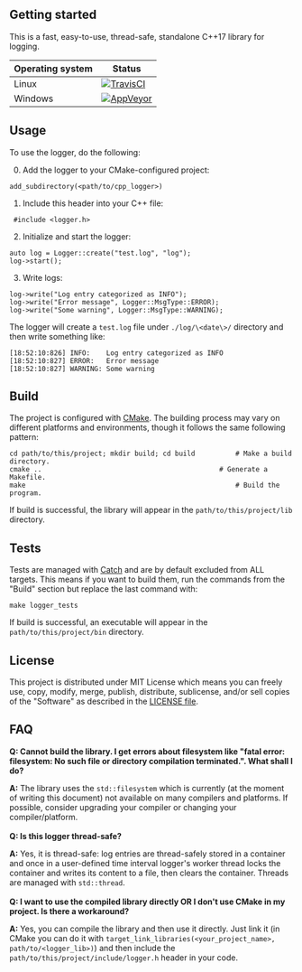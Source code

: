 ## Getting started
This is a fast, easy-to-use, thread-safe, standalone C++17 library for logging.



Operating system | Status
---------------- | ----------
Linux            | [![TravisCI](https://img.shields.io/travis/oyyablokov/cpp-logger/develop.svg)](https://travis-ci.org/ethereum/cpp-ethereum)
Windows          | [![AppVeyor](https://img.shields.io/appveyor/ci/oyyablokov/cpp-logger/develop.svg)](https://ci.appveyor.com/project/oyyablokov/cpp-logger)

## Usage
To use the logger, do the following:

0. Add the logger to your CMake-configured project:
```
add_subdirectory(<path/to/cpp_logger>)
```

1. Include this header into your C++ file:
```
 #include <logger.h>
```

2. Initialize and start the logger:
```
auto log = Logger::create("test.log", "log");
log->start();
```

3. Write logs:
```
log->write("Log entry categorized as INFO");
log->write("Error message", Logger::MsgType::ERROR);
log->write("Some warning", Logger::MsgType::WARNING);
```
The logger will create a `test.log` file under `./log/\<date\>/` directory and then write something like:
```
[18:52:10:826] INFO:	Log entry categorized as INFO
[18:52:10:827] ERROR:	Error message
[18:52:10:827] WARNING:	Some warning
```

## Build
The project is configured with [CMake](https://cmake.org/). The building process may vary on different platforms and environments, though it follows the same following pattern:
```
cd path/to/this/project; mkdir build; cd build          # Make a build directory.
cmake ..    		                                # Generate a Makefile.
make                                                    # Build the program.
```
If build is successful, the library will appear in the `path/to/this/project/lib` directory.

## Tests
Tests are managed with [Catch](https://github.com/catchorg/Catch2) and are by default excluded from ALL targets. This means if you want to build them, run the commands from the "Build" section but replace the last command with:
```
make logger_tests
```
If build is successful, an executable will appear in the `path/to/this/project/bin` directory.

## License
This project is distributed under MIT License which means you can freely use, copy, modify, merge, publish, distribute, sublicense, and/or sell copies of the "Software" as described in the [LICENSE file](https://github.com/oyyablokov/cpp-logger/blob/master/LICENSE).

## FAQ
**Q: Cannot build the library. I get errors about filesystem like "fatal error: filesystem: No such file or directory compilation terminated.". What shall I do?**

**A:** The library uses the `std::filesystem` which is currently (at the moment of writing this document) not available on many compilers and platforms. If possible, consider upgrading your compiler or changing your compiler/platform.
<br><br>
**Q: Is this logger thread-safe?**

**A:** Yes, it is thread-safe: log entries are thread-safely stored in a container and once in a user-defined time interval logger's worker thread locks the container and writes its content to a file, then clears the container. Threads are managed with `std::thread`.
<br><br>
**Q: I want to use the compiled library directly OR I don't use CMake in my project. Is there a workaround?**

**A:** Yes, you can compile the library and then use it directly. Just link it (in CMake you can do it with `target_link_libraries(<your_project_name>, path/to/<logger_lib>)`) and then include the `path/to/this/project/include/logger.h` header in your code.
